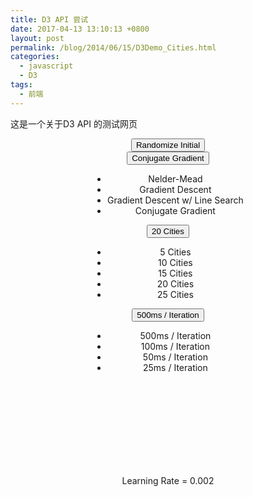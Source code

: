 ```yaml
---
title: D3 API 尝试
date: 2017-04-13 13:10:13 +0800
layout: post
permalink: /blog/2014/06/15/D3Demo_Cities.html
categories:
  - javascript
  - D3
tags:
  - 前端
---
```

这是一个关于D3 API 的测试网页






<div id = "cities">

<div style="text-align:center"><div style="display:inline-block;">
<button type="button" class="btn btn-default randomize">
    <span class="glyphicon glyphicon-refresh"></span> Randomize Initial
</button>

<div class="btn-group col-xs-3 col-md-3">
    <button type="button" class="btn btn-default dropdown-toggle" data-toggle="dropdown">
      <span class="algorithm_label">Conjugate Gradient</span> <span class="caret"></span>
    </button>
    <ul class="dropdown-menu" role="menu">
        <li><a class="algo_neldermead">Nelder-Mead</a></li>
        <li><a class="algo_gd">Gradient Descent</a></li>
        <li><a class="algo_gdls">Gradient Descent w/ Line Search</a></li>
        <li><a class="algo_cg">Conjugate Gradient</a></li>
    </ul>
</div>


<div class="btn-group col-xs-3 col-md-3">
    <button type="button" class="btn btn-default dropdown-toggle" data-toggle="dropdown">
      <span class="count_label">20 Cities</span> <span class="caret"></span>
    </button>
    <ul class="dropdown-menu" role="menu">
        <li><a class="count5">5 Cities</a></li>
        <li><a class="count10">10 Cities</a></li>
        <li><a class="count15">15 Cities</a></li>
        <li><a class="count20">20 Cities</a></li>
        <li><a class="count25">25 Cities</a></li>
    </ul>
</div>

<div class="btn-group col-xs-3 col-md-3">
    <button type="button" class="btn btn-default dropdown-toggle" data-toggle="dropdown">
      <span class="speed_label">500ms / Iteration</span> <span class="caret"></span>
    </button>
    <ul class="dropdown-menu" role="menu">
        <li><a class="speed_500">500ms / Iteration</a></li>
        <li><a class="speed_100">100ms / Iteration</a></li>
        <li><a class="speed_50">50ms / Iteration</a></li>
        <li><a class="speed_25">25ms / Iteration</a></li>
    </ul>
</div>

</div></div>
<svg></svg>

<div class="row learningrateslider">
<form class="form-inline" role="form">
    <div class="form-group col-xs-12 col-md-12">
        <div style="text-align:center"><div style="display:inline-block;">
            <label class="r-only" for="learningrate">Learning Rate
                <span id="learningratevalue">= 0.002</span>
            </label>
        </div></div>
        <div id="learningrate"></div>
    </div>
</form>
</div>

<div style="text-align:center"><div style="display:inline-block;">
<div class="row">
    <span class ="iterations"></span>
    </div>
</div></div>

</div>



<script src="/js/d3.min.js"></script>
<script src="/js/cities_data.js"></script>
<script src="/js/fmin.js"></script>
<script src="/js/fmin_vis.js"></script>
<script>
fmin_vis.createCitiesAnimation(d3.select("#cities"));
</script>


